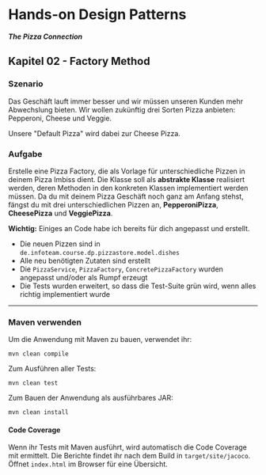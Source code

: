 # Hands-on Design Patterns
***The Pizza Connection***

## Kapitel 02 - Factory Method
### Szenario
Das Geschäft lauft immer besser und wir müssen unseren Kunden mehr Abwechslung bieten. Wir wollen zukünftig drei Sorten Pizza anbieten: Pepperoni, Cheese und Veggie. 

Unsere "Default Pizza" wird dabei zur Cheese Pizza.

### Aufgabe
Erstelle eine Pizza Factory, die als Vorlage für unterschiedliche Pizzen in deinem Pizza Imbiss dient. Die Klasse soll als **abstrakte Klasse** realisiert werden, deren Methoden in den konkreten Klassen implementiert werden müssen. Da du mit deinem Pizza Geschäft noch ganz am Anfang stehst, fängst du mit drei unterschiedlichen Pizzen an, **PepperoniPizza**, **CheesePizza** und **VeggiePizza**.

**Wichtig:**
Einiges an Code habe ich bereits für dich angepasst und erstellt.
* Die neuen Pizzen sind in `de.infoteam.course.dp.pizzastore.model.dishes`
* Alle neu benötigten Zutaten sind erstellt
* Die `PizzaService`, `PizzaFactory`, `ConcretePizzaFactory` wurden angepasst und/oder als Rumpf erzeugt
* Die Tests wurden erweitert, so dass die Test-Suite grün wird, wenn alles richtig implementiert wurde


----

### Maven verwenden

Um die Anwendung mit Maven zu bauen, verwendet ihr:
```
mvn clean compile
```
Zum Ausführen aller Tests:
```
mvn clean test
```
Zum Bauen der Anwendung als ausführbares JAR:
```
mvn clean install
```

#### Code Coverage
Wenn ihr Tests mit Maven ausführt, wird automatisch die Code Coverage mit ermittelt. Die Berichte findet ihr nach dem Build in `target/site/jacoco`. Öffnet `index.html` im Browser für eine Übersicht.